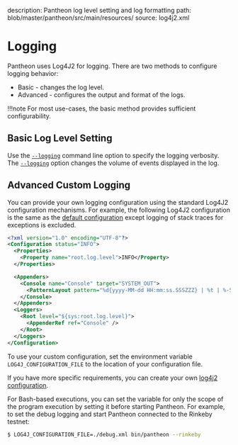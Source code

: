 description: Pantheon log level setting and log formatting
path: blob/master/pantheon/src/main/resources/
source: log4j2.xml
<!--- END of page meta data -->

# Logging

Pantheon uses Log4J2 for logging. There are two methods to configure logging behavior:

* Basic - changes the log level. 
* Advanced - configures the output and format of the logs. 

!!!note
    For most use-cases, the basic method provides sufficient configurability.  

## Basic Log Level Setting

Use the [`--logging`](../Reference/Pantheon-CLI-Syntax.md#logging) command line option to specify the logging verbosity. The [`--logging`](../Reference/Pantheon-CLI-Syntax.md#logging) option changes the volume of events displayed in the log. 

## Advanced Custom Logging

You can provide your own logging configuration using the standard Log4J2 configuration mechanisms.  For example, the following Log4J2 configuration is the same as the [default configuration](https://github.com/PegaSysEng/pantheon/blob/master/pantheon/src/main/resources/log4j2.xml) except logging of stack traces for exceptions is excluded.

```xml tab="log4j2.xml"
<?xml version="1.0" encoding="UTF-8"?>
<Configuration status="INFO">
  <Properties>
    <Property name="root.log.level">INFO</Property>
  </Properties>

  <Appenders>
    <Console name="Console" target="SYSTEM_OUT">
      <PatternLayout pattern="%d{yyyy-MM-dd HH:mm:ss.SSSZZZ} | %t | %-5level | %c{1} | %msg %throwable{short.message}%n" />
    </Console>
  </Appenders>
  <Loggers>
    <Root level="${sys:root.log.level}">
      <AppenderRef ref="Console" />
    </Root>
  </Loggers>
</Configuration>
```

To use your custom configuration, set the environment variable `LOG4J_CONFIGURATION_FILE` to the location of your configuration file.  

If you have more specific requirements, you can create your own [log4j2 configuration](https://logging.apache.org/log4j/2.x/manual/configuration.html).

For Bash-based executions, you can set the variable for only the scope of the program execution by setting it before starting Pantheon.  For example, to set the debug logging and start Pantheon connected to the Rinkeby testnet:

```bash
$ LOG4J_CONFIGURATION_FILE=./debug.xml bin/pantheon --rinkeby
```